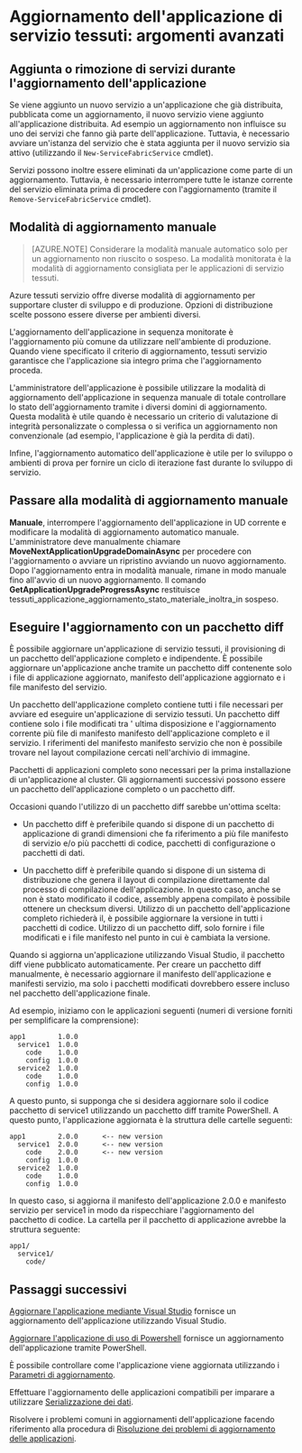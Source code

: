 <properties
   pageTitle="Aggiornamento dell'applicazione: argomenti avanzati | Microsoft Azure"
   description="In questo articolo vengono illustrati alcuni argomenti avanzati relativi all'aggiornamento di un'applicazione di servizio tessuti."
   services="service-fabric"
   documentationCenter=".net"
   authors="mani-ramaswamy"
   manager="timlt"
   editor=""/>

<tags
   ms.service="service-fabric"
   ms.devlang="dotnet"
   ms.topic="article"
   ms.tgt_pltfrm="NA"
   ms.workload="NA"
   ms.date="09/14/2016"
   ms.author="subramar"/>

# <a name="service-fabric-application-upgrade-advanced-topics"></a>Aggiornamento dell'applicazione di servizio tessuti: argomenti avanzati

## <a name="adding-or-removing-services-during-an-application-upgrade"></a>Aggiunta o rimozione di servizi durante l'aggiornamento dell'applicazione

Se viene aggiunto un nuovo servizio a un'applicazione che già distribuita, pubblicata come un aggiornamento, il nuovo servizio viene aggiunto all'applicazione distribuita.  Ad esempio un aggiornamento non influisce su uno dei servizi che fanno già parte dell'applicazione. Tuttavia, è necessario avviare un'istanza del servizio che è stata aggiunta per il nuovo servizio sia attivo (utilizzando il `New-ServiceFabricService` cmdlet).

Servizi possono inoltre essere eliminati da un'applicazione come parte di un aggiornamento. Tuttavia, è necessario interrompere tutte le istanze corrente del servizio eliminata prima di procedere con l'aggiornamento (tramite il `Remove-ServiceFabricService` cmdlet). 

## <a name="manual-upgrade-mode"></a>Modalità di aggiornamento manuale

> [AZURE.NOTE]  Considerare la modalità manuale automatico solo per un aggiornamento non riuscito o sospeso. La modalità monitorata è la modalità di aggiornamento consigliata per le applicazioni di servizio tessuti.

Azure tessuti servizio offre diverse modalità di aggiornamento per supportare cluster di sviluppo e di produzione. Opzioni di distribuzione scelte possono essere diverse per ambienti diversi.

L'aggiornamento dell'applicazione in sequenza monitorate è l'aggiornamento più comune da utilizzare nell'ambiente di produzione. Quando viene specificato il criterio di aggiornamento, tessuti servizio garantisce che l'applicazione sia integro prima che l'aggiornamento proceda.

 L'amministratore dell'applicazione è possibile utilizzare la modalità di aggiornamento dell'applicazione in sequenza manuale di totale controllare lo stato dell'aggiornamento tramite i diversi domini di aggiornamento. Questa modalità è utile quando è necessario un criterio di valutazione di integrità personalizzate o complessa o si verifica un aggiornamento non convenzionale (ad esempio, l'applicazione è già la perdita di dati).

Infine, l'aggiornamento automatico dell'applicazione è utile per lo sviluppo o ambienti di prova per fornire un ciclo di iterazione fast durante lo sviluppo di servizio.

## <a name="change-to-manual-upgrade-mode"></a>Passare alla modalità di aggiornamento manuale
**Manuale**, interrompere l'aggiornamento dell'applicazione in UD corrente e modificare la modalità di aggiornamento automatico manuale. L'amministratore deve manualmente chiamare **MoveNextApplicationUpgradeDomainAsync** per procedere con l'aggiornamento o avviare un ripristino avviando un nuovo aggiornamento. Dopo l'aggiornamento entra in modalità manuale, rimane in modo manuale fino all'avvio di un nuovo aggiornamento. Il comando **GetApplicationUpgradeProgressAsync** restituisce tessuti\_applicazione\_aggiornamento\_stato\_materiale\_inoltra\_in sospeso.

## <a name="upgrade-with-a-diff-package"></a>Eseguire l'aggiornamento con un pacchetto diff

È possibile aggiornare un'applicazione di servizio tessuti, il provisioning di un pacchetto dell'applicazione completo e indipendente. È possibile aggiornare un'applicazione anche tramite un pacchetto diff contenente solo i file di applicazione aggiornato, manifesto dell'applicazione aggiornato e i file manifesto del servizio.

Un pacchetto dell'applicazione completo contiene tutti i file necessari per avviare ed eseguire un'applicazione di servizio tessuti. Un pacchetto diff contiene solo i file modificati tra ' ultima disposizione e l'aggiornamento corrente più file di manifesto manifesto dell'applicazione completo e il servizio. I riferimenti del manifesto manifesto servizio che non è possibile trovare nel layout compilazione cercati nell'archivio di immagine.

Pacchetti di applicazioni completo sono necessari per la prima installazione di un'applicazione al cluster. Gli aggiornamenti successivi possono essere un pacchetto dell'applicazione completo o un pacchetto diff.

Occasioni quando l'utilizzo di un pacchetto diff sarebbe un'ottima scelta:

* Un pacchetto diff è preferibile quando si dispone di un pacchetto di applicazione di grandi dimensioni che fa riferimento a più file manifesto di servizio e/o più pacchetti di codice, pacchetti di configurazione o pacchetti di dati.

* Un pacchetto diff è preferibile quando si dispone di un sistema di distribuzione che genera il layout di compilazione direttamente dal processo di compilazione dell'applicazione. In questo caso, anche se non è stato modificato il codice, assembly appena compilato è possibile ottenere un checksum diversi. Utilizzo di un pacchetto dell'applicazione completo richiederà il, è possibile aggiornare la versione in tutti i pacchetti di codice. Utilizzo di un pacchetto diff, solo fornire i file modificati e i file manifesto nel punto in cui è cambiata la versione.

Quando si aggiorna un'applicazione utilizzando Visual Studio, il pacchetto diff viene pubblicato automaticamente. Per creare un pacchetto diff manualmente, è necessario aggiornare il manifesto dell'applicazione e manifesti servizio, ma solo i pacchetti modificati dovrebbero essere incluso nel pacchetto dell'applicazione finale. 

Ad esempio, iniziamo con le applicazioni seguenti (numeri di versione forniti per semplificare la comprensione):

```text
app1        1.0.0
  service1  1.0.0
    code    1.0.0
    config  1.0.0
  service2  1.0.0
    code    1.0.0
    config  1.0.0
```

A questo punto, si supponga che si desidera aggiornare solo il codice pacchetto di service1 utilizzando un pacchetto diff tramite PowerShell. A questo punto, l'applicazione aggiornata è la struttura delle cartelle seguenti:

```text
app1        2.0.0      <-- new version
  service1  2.0.0      <-- new version
    code    2.0.0      <-- new version
    config  1.0.0
  service2  1.0.0
    code    1.0.0
    config  1.0.0
```

In questo caso, si aggiorna il manifesto dell'applicazione 2.0.0 e manifesto servizio per service1 in modo da rispecchiare l'aggiornamento del pacchetto di codice. La cartella per il pacchetto di applicazione avrebbe la struttura seguente:

```text
app1/
  service1/
    code/
```

## <a name="next-steps"></a>Passaggi successivi

[Aggiornare l'applicazione mediante Visual Studio](service-fabric-application-upgrade-tutorial.md) fornisce un aggiornamento dell'applicazione utilizzando Visual Studio.

[Aggiornare l'applicazione di uso di Powershell](service-fabric-application-upgrade-tutorial-powershell.md) fornisce un aggiornamento dell'applicazione tramite PowerShell.

È possibile controllare come l'applicazione viene aggiornata utilizzando i [Parametri di aggiornamento](service-fabric-application-upgrade-parameters.md).

Effettuare l'aggiornamento delle applicazioni compatibili per imparare a utilizzare [Serializzazione dei dati](service-fabric-application-upgrade-data-serialization.md).

Risolvere i problemi comuni in aggiornamenti dell'applicazione facendo riferimento alla procedura di [Risoluzione dei problemi di aggiornamento delle applicazioni](service-fabric-application-upgrade-troubleshooting.md).
 
